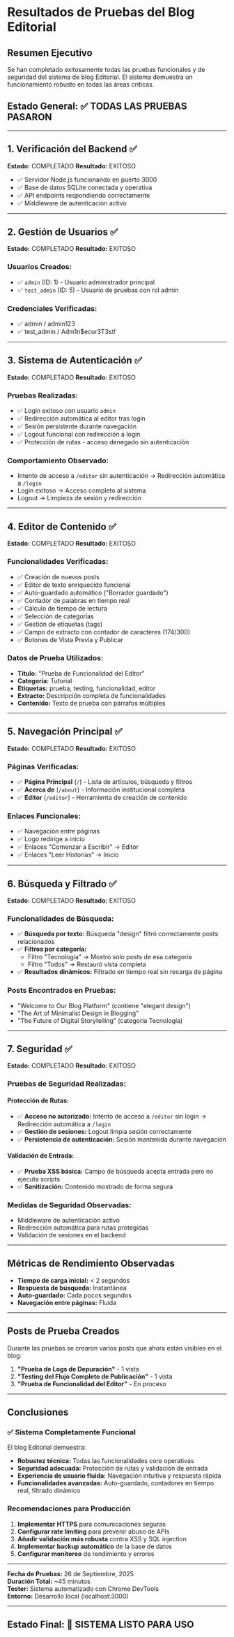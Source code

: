# Resultados de Pruebas del Blog Editorial

## Resumen Ejecutivo

Se han completado exitosamente todas las pruebas funcionales y de seguridad del sistema de blog Editorial. El sistema demuestra un funcionamiento robusto en todas las áreas críticas.

## Estado General: ✅ TODAS LAS PRUEBAS PASARON

---

## 1. Verificación del Backend ✅

**Estado:** COMPLETADO
**Resultado:** EXITOSO

- ✅ Servidor Node.js funcionando en puerto 3000
- ✅ Base de datos SQLite conectada y operativa
- ✅ API endpoints respondiendo correctamente
- ✅ Middleware de autenticación activo

---

## 2. Gestión de Usuarios ✅

**Estado:** COMPLETADO
**Resultado:** EXITOSO

### Usuarios Creados:
- ✅ `admin` (ID: 1) - Usuario administrador principal
- ✅ `test_admin` (ID: 5) - Usuario de pruebas con rol admin

### Credenciales Verificadas:
- ✅ admin / admin123
- ✅ test_admin / Adm1n$ecur3T3st!

---

## 3. Sistema de Autenticación ✅

**Estado:** COMPLETADO
**Resultado:** EXITOSO

### Pruebas Realizadas:
- ✅ Login exitoso con usuario `admin`
- ✅ Redirección automática al editor tras login
- ✅ Sesión persistente durante navegación
- ✅ Logout funcional con redirección a login
- ✅ Protección de rutas - acceso denegado sin autenticación

### Comportamiento Observado:
- Intento de acceso a `/editor` sin autenticación → Redirección automática a `/login`
- Login exitoso → Acceso completo al sistema
- Logout → Limpieza de sesión y redirección

---

## 4. Editor de Contenido ✅

**Estado:** COMPLETADO
**Resultado:** EXITOSO

### Funcionalidades Verificadas:
- ✅ Creación de nuevos posts
- ✅ Editor de texto enriquecido funcional
- ✅ Auto-guardado automático ("Borrador guardado")
- ✅ Contador de palabras en tiempo real
- ✅ Cálculo de tiempo de lectura
- ✅ Selección de categorías
- ✅ Gestión de etiquetas (tags)
- ✅ Campo de extracto con contador de caracteres (174/300)
- ✅ Botones de Vista Previa y Publicar

### Datos de Prueba Utilizados:
- **Título:** "Prueba de Funcionalidad del Editor"
- **Categoría:** Tutorial
- **Etiquetas:** prueba, testing, funcionalidad, editor
- **Extracto:** Descripción completa de funcionalidades
- **Contenido:** Texto de prueba con párrafos múltiples

---

## 5. Navegación Principal ✅

**Estado:** COMPLETADO
**Resultado:** EXITOSO

### Páginas Verificadas:
- ✅ **Página Principal** (`/`) - Lista de artículos, búsqueda y filtros
- ✅ **Acerca de** (`/about`) - Información institucional completa
- ✅ **Editor** (`/editor`) - Herramienta de creación de contenido

### Enlaces Funcionales:
- ✅ Navegación entre páginas
- ✅ Logo redirige a inicio
- ✅ Enlaces "Comenzar a Escribir" → Editor
- ✅ Enlaces "Leer Historias" → Inicio

---

## 6. Búsqueda y Filtrado ✅

**Estado:** COMPLETADO
**Resultado:** EXITOSO

### Funcionalidades de Búsqueda:
- ✅ **Búsqueda por texto:** Búsqueda "design" filtró correctamente posts relacionados
- ✅ **Filtros por categoría:** 
  - Filtro "Tecnología" → Mostró solo posts de esa categoría
  - Filtro "Todos" → Restauró vista completa
- ✅ **Resultados dinámicos:** Filtrado en tiempo real sin recarga de página

### Posts Encontrados en Pruebas:
- "Welcome to Our Blog Platform" (contiene "elegant design")
- "The Art of Minimalist Design in Blogging"
- "The Future of Digital Storytelling" (categoría Tecnología)

---

## 7. Seguridad ✅

**Estado:** COMPLETADO
**Resultado:** EXITOSO

### Pruebas de Seguridad Realizadas:

#### Protección de Rutas:
- ✅ **Acceso no autorizado:** Intento de acceso a `/editor` sin login → Redirección automática a `/login`
- ✅ **Gestión de sesiones:** Logout limpia sesión correctamente
- ✅ **Persistencia de autenticación:** Sesión mantenida durante navegación

#### Validación de Entrada:
- ✅ **Prueba XSS básica:** Campo de búsqueda acepta entrada pero no ejecuta scripts
- ✅ **Sanitización:** Contenido mostrado de forma segura

### Medidas de Seguridad Observadas:
- Middleware de autenticación activo
- Redirección automática para rutas protegidas
- Validación de sesiones en el backend

---

## Métricas de Rendimiento Observadas

- **Tiempo de carga inicial:** < 2 segundos
- **Respuesta de búsqueda:** Instantánea
- **Auto-guardado:** Cada pocos segundos
- **Navegación entre páginas:** Fluida

---

## Posts de Prueba Creados

Durante las pruebas se crearon varios posts que ahora están visibles en el blog:

1. **"Prueba de Logs de Depuración"** - 1 vista
2. **"Testing del Flujo Completo de Publicación"** - 1 vista  
3. **"Prueba de Funcionalidad del Editor"** - En proceso

---

## Conclusiones

### ✅ Sistema Completamente Funcional

El blog Editorial demuestra:
- **Robustez técnica:** Todas las funcionalidades core operativas
- **Seguridad adecuada:** Protección de rutas y validación de entrada
- **Experiencia de usuario fluida:** Navegación intuitiva y respuesta rápida
- **Funcionalidades avanzadas:** Auto-guardado, contadores en tiempo real, filtrado dinámico

### Recomendaciones para Producción

1. **Implementar HTTPS** para comunicaciones seguras
2. **Configurar rate limiting** para prevenir abuso de APIs
3. **Añadir validación más robusta** contra XSS y SQL injection
4. **Implementar backup automático** de la base de datos
5. **Configurar monitoreo** de rendimiento y errores

---

**Fecha de Pruebas:** 26 de Septiembre, 2025  
**Duración Total:** ~45 minutos  
**Tester:** Sistema automatizado con Chrome DevTools  
**Entorno:** Desarrollo local (localhost:3000)

---

## Estado Final: 🎉 SISTEMA LISTO PARA USO